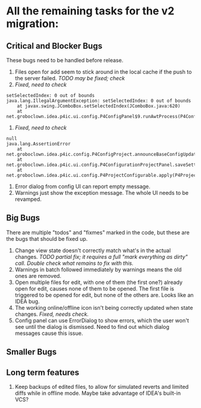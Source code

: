 # All the remaining tasks for the v2 migration:


## Critical and Blocker Bugs

These bugs need to be handled before release.

1. Files open for add seem to stick around in the local cache if the push to
   the server failed. *TODO may be fixed; check*
1. *Fixed, need to check*
```
setSelectedIndex: 0 out of bounds
java.lang.IllegalArgumentException: setSelectedIndex: 0 out of bounds
    at javax.swing.JComboBox.setSelectedIndex(JComboBox.java:620)
    at net.groboclown.idea.p4ic.ui.config.P4ConfigPanel$9.runAwtProcess(P4ConfigPanel.java:546)
```
1. *Fixed, need to check*
```
null
java.lang.AssertionError
    at net.groboclown.idea.p4ic.config.P4ConfigProject.announceBaseConfigUpdated(P4ConfigProject.java:107)
    at net.groboclown.idea.p4ic.ui.config.P4ConfigurationProjectPanel.saveSettings(P4ConfigurationProjectPanel.java:51)
    at net.groboclown.idea.p4ic.ui.config.P4ProjectConfigurable.apply(P4ProjectConfigurable.java:62)
```
1. Error dialog from config UI can report empty message.
1. Warnings just show the exception message.  The whole UI needs to be revamped.


## Big Bugs

There are multiple "todos" and "fixmes" marked in the code, but these are the bugs
that should be fixed up.

1. Change view state doesn't correctly match what's in the actual changes.
   *TODO partial fix; it requires a full "mark everything as dirty" call.
   Double check what remains to fix with this.*
1. Warnings in batch followed immediately by warnings means the old ones are removed.
1. Open multiple files for edit, with one of them (the first one?) already
   open for edit, causes none of them to be opened.
   The first file is triggered to be opened for edit, but none of the
   others are.  Looks like an IDEA bug.
1. The working online/offline icon isn't being correctly updated
   when state changes. *Fixed, needs check.*
1. Config panel can use ErrorDialog to show errors, which the user won't see until the dialog is dismissed.
   Need to find out which dialog messages cause this issue.



## Smaller Bugs


## Long term features

1. Keep backups of edited files, to allow for simulated reverts and limited diffs while in
   offline mode.  Maybe take advantage of IDEA's built-in VCS?


